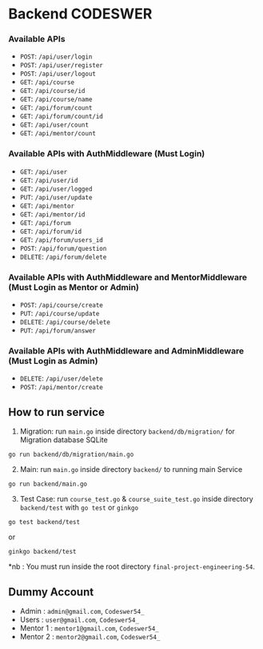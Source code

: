 # Backend CODESWER

<!-- ## Requirements

- Have three users (user, admin, mentor)
- Users should able to login
- Users should able to register
- Users should able to logout
- Users should able to check available all course or skill
- If users login, should able to update profile
- If users login as admin, should able to CRUD Users and Course or skill -->

### Available APIs
- `POST`: `/api/user/login`
- `POST`: `/api/user/register`
- `POST`: `/api/user/logout`
- `GET`: `/api/course`
- `GET`: `/api/course/id`
- `GET`: `/api/course/name`
- `GET`: `/api/forum/count`
- `GET`: `/api/forum/count/id`
- `GET`: `/api/user/count`
- `GET`: `/api/mentor/count`

### Available APIs with AuthMiddleware (Must Login)
- `GET`: `/api/user`
- `GET`: `/api/user/id`
- `GET`: `/api/user/logged`
- `PUT`: `/api/user/update`
- `GET`: `/api/mentor`
- `GET`: `/api/mentor/id`
- `GET`: `/api/forum`
- `GET`: `/api/forum/id`
- `GET`: `/api/forum/users_id`
- `POST`: `/api/forum/question`
- `DELETE`: `/api/forum/delete`

### Available APIs with AuthMiddleware and MentorMiddleware (Must Login as Mentor or Admin)
- `POST`: `/api/course/create`
- `PUT`: `/api/course/update`
- `DELETE`: `/api/course/delete`
- `PUT`: `/api/forum/answer` 

### Available APIs with AuthMiddleware and AdminMiddleware (Must Login as Admin)
- `DELETE`: `/api/user/delete`
- `POST`: `/api/mentor/create`

## How to run service
1. Migration: run `main.go` inside directory `backend/db/migration/` for Migration database SQLite
```
go run backend/db/migration/main.go  
```
2. Main: run `main.go` inside directory `backend/` to running main Service
```
go run backend/main.go
```
3. Test Case: run `course_test.go` & `course_suite_test.go` inside directory
`backend/test` with `go test` or `ginkgo`
```
go test backend/test
```
or
```
ginkgo backend/test
```

*nb : You must run inside the root directory `final-project-engineering-54`.

## Dummy Account
- Admin : `admin@gmail.com`, `Codeswer54_`
- Users : `user@gmail.com`, `Codeswer54_`
- Mentor 1 : `mentor1@gmail.com`, `Codeswer54_`
- Mentor 2 : `mentor2@gmail.com`, `Codeswer54_`
